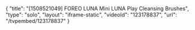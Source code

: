 {
    "title": "[1508521049] FOREO LUNA Mini   LUNA Play Cleansing Brushes",
    "type": "solo",
    "layout": "iframe-static",
    "videoId": "123178837",
    "url": "\/tvpembed\/123178837"
}